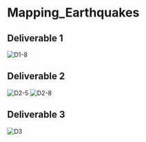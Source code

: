 # Mapping_Earthquakes

## Deliverable 1
![D1-8](https://user-images.githubusercontent.com/69988487/214131576-6b2d1fde-ac71-4aec-b4c9-9ed2d9668ca9.png)

## Deliverable 2
![D2-5](https://user-images.githubusercontent.com/69988487/214131596-089247cf-6fc4-4f26-b109-723728990e18.png)
![D2-8](https://user-images.githubusercontent.com/69988487/214131604-ec834769-0c23-485f-af64-24662ddce942.png)

## Deliverable 3
![D3](https://user-images.githubusercontent.com/69988487/214131612-dcee2e87-3b9e-4d91-98e3-b405cc771a4c.png)

